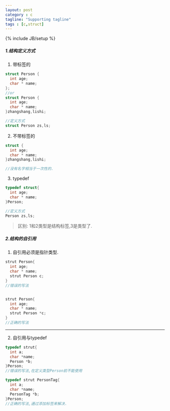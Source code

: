 ```yaml
---
layout: post
category : c
tagline: "Supporting tagline"
tags : [c,struct]
---
```

{% include JB/setup %}

#####  1.结构定义方式

1. 带标签的

```c
struct Person {
  int age;
  char * name;
};
//or
struct Person {
  int age;
  char * name;
}zhangshang,lishi;

//定义方式
struct Person zs,ls;
```
2. 不带标签的

```c
struct {
  int age;
  char * name;
}zhangshang,lishi;

//没有名字相当于一次性的.

```
3. typedef

```c
typedef struct{
  int age;
  char * name;
}Person;

//定义方式
Person zs,ls;

```
> 区别: 1和2类型是结构标签,3是类型了.


##### 2.结构的自引用
1. 自引用必须是指针类型.

```c
strut Person{
  int age;
  char * name;
  strut Person c;
}
//错误的写法


strut Person{
  int age;
  char * name;
  strut Person *c;
}
//正确的写法

```
---
2. 自引用与typedef  

```c
typedef strut{
  int a;
  char *name;
  Person *b;
}Person;
//错误的写法,在定义类型Person前不能使用

typedef strut PersonTag{
  int a;
  char *name;
  PersonTag *b;
}Person;
//正确的写法,通过添加标签来解决.

```
